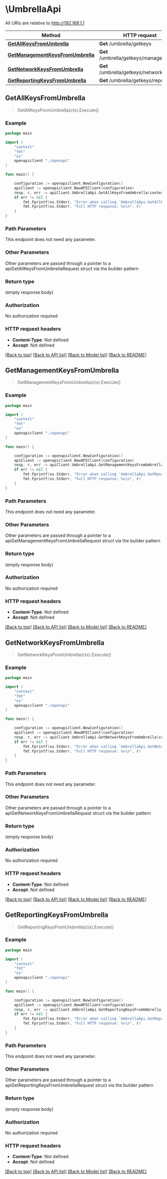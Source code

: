 # \UmbrellaApi

All URIs are relative to *http://192.168.1.1*

Method | HTTP request | Description
------------- | ------------- | -------------
[**GetAllKeysFromUmbrella**](UmbrellaApi.md#GetAllKeysFromUmbrella) | **Get** /umbrella/getkeys | 
[**GetManagementKeysFromUmbrella**](UmbrellaApi.md#GetManagementKeysFromUmbrella) | **Get** /umbrella/getkeys/management | 
[**GetNetworkKeysFromUmbrella**](UmbrellaApi.md#GetNetworkKeysFromUmbrella) | **Get** /umbrella/getkeys/networkdevices | 
[**GetReportingKeysFromUmbrella**](UmbrellaApi.md#GetReportingKeysFromUmbrella) | **Get** /umbrella/getkeys/reporting | 



## GetAllKeysFromUmbrella

> GetAllKeysFromUmbrella(ctx).Execute()





### Example

```go
package main

import (
    "context"
    "fmt"
    "os"
    openapiclient "./openapi"
)

func main() {

    configuration := openapiclient.NewConfiguration()
    apiClient := openapiclient.NewAPIClient(configuration)
    resp, r, err := apiClient.UmbrellaApi.GetAllKeysFromUmbrella(context.Background()).Execute()
    if err != nil {
        fmt.Fprintf(os.Stderr, "Error when calling `UmbrellaApi.GetAllKeysFromUmbrella``: %v\n", err)
        fmt.Fprintf(os.Stderr, "Full HTTP response: %v\n", r)
    }
}
```

### Path Parameters

This endpoint does not need any parameter.

### Other Parameters

Other parameters are passed through a pointer to a apiGetAllKeysFromUmbrellaRequest struct via the builder pattern


### Return type

 (empty response body)

### Authorization

No authorization required

### HTTP request headers

- **Content-Type**: Not defined
- **Accept**: Not defined

[[Back to top]](#) [[Back to API list]](../README.md#documentation-for-api-endpoints)
[[Back to Model list]](../README.md#documentation-for-models)
[[Back to README]](../README.md)


## GetManagementKeysFromUmbrella

> GetManagementKeysFromUmbrella(ctx).Execute()





### Example

```go
package main

import (
    "context"
    "fmt"
    "os"
    openapiclient "./openapi"
)

func main() {

    configuration := openapiclient.NewConfiguration()
    apiClient := openapiclient.NewAPIClient(configuration)
    resp, r, err := apiClient.UmbrellaApi.GetManagementKeysFromUmbrella(context.Background()).Execute()
    if err != nil {
        fmt.Fprintf(os.Stderr, "Error when calling `UmbrellaApi.GetManagementKeysFromUmbrella``: %v\n", err)
        fmt.Fprintf(os.Stderr, "Full HTTP response: %v\n", r)
    }
}
```

### Path Parameters

This endpoint does not need any parameter.

### Other Parameters

Other parameters are passed through a pointer to a apiGetManagementKeysFromUmbrellaRequest struct via the builder pattern


### Return type

 (empty response body)

### Authorization

No authorization required

### HTTP request headers

- **Content-Type**: Not defined
- **Accept**: Not defined

[[Back to top]](#) [[Back to API list]](../README.md#documentation-for-api-endpoints)
[[Back to Model list]](../README.md#documentation-for-models)
[[Back to README]](../README.md)


## GetNetworkKeysFromUmbrella

> GetNetworkKeysFromUmbrella(ctx).Execute()





### Example

```go
package main

import (
    "context"
    "fmt"
    "os"
    openapiclient "./openapi"
)

func main() {

    configuration := openapiclient.NewConfiguration()
    apiClient := openapiclient.NewAPIClient(configuration)
    resp, r, err := apiClient.UmbrellaApi.GetNetworkKeysFromUmbrella(context.Background()).Execute()
    if err != nil {
        fmt.Fprintf(os.Stderr, "Error when calling `UmbrellaApi.GetNetworkKeysFromUmbrella``: %v\n", err)
        fmt.Fprintf(os.Stderr, "Full HTTP response: %v\n", r)
    }
}
```

### Path Parameters

This endpoint does not need any parameter.

### Other Parameters

Other parameters are passed through a pointer to a apiGetNetworkKeysFromUmbrellaRequest struct via the builder pattern


### Return type

 (empty response body)

### Authorization

No authorization required

### HTTP request headers

- **Content-Type**: Not defined
- **Accept**: Not defined

[[Back to top]](#) [[Back to API list]](../README.md#documentation-for-api-endpoints)
[[Back to Model list]](../README.md#documentation-for-models)
[[Back to README]](../README.md)


## GetReportingKeysFromUmbrella

> GetReportingKeysFromUmbrella(ctx).Execute()





### Example

```go
package main

import (
    "context"
    "fmt"
    "os"
    openapiclient "./openapi"
)

func main() {

    configuration := openapiclient.NewConfiguration()
    apiClient := openapiclient.NewAPIClient(configuration)
    resp, r, err := apiClient.UmbrellaApi.GetReportingKeysFromUmbrella(context.Background()).Execute()
    if err != nil {
        fmt.Fprintf(os.Stderr, "Error when calling `UmbrellaApi.GetReportingKeysFromUmbrella``: %v\n", err)
        fmt.Fprintf(os.Stderr, "Full HTTP response: %v\n", r)
    }
}
```

### Path Parameters

This endpoint does not need any parameter.

### Other Parameters

Other parameters are passed through a pointer to a apiGetReportingKeysFromUmbrellaRequest struct via the builder pattern


### Return type

 (empty response body)

### Authorization

No authorization required

### HTTP request headers

- **Content-Type**: Not defined
- **Accept**: Not defined

[[Back to top]](#) [[Back to API list]](../README.md#documentation-for-api-endpoints)
[[Back to Model list]](../README.md#documentation-for-models)
[[Back to README]](../README.md)


